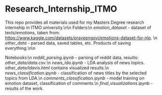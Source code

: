 # Research_Internship_ITMO
This repo provides all materials used for my Masters Degree research internship in ITMO university.\n\n
Folders:\n
*emotion_dataset* - dataset of texts/emotions, taken from: https://www.kaggle.com/datasets/praveengovi/emotions-dataset-for-nlp. \n
*other_data* - parsed data, saved tables, etc. Products of saving everything.\n\n

Notebooks:\n
*reddit_parsing.ipynb* - parsing of reddit data, results: *other_data/data.csv*.\n
*news_lda.ipynb* - LDA analysis of news topics. *other_data/ldavis.html* contains visualized results.\n
*news_classification.ipynb* - classification of news titles by the selected topics from LDA.\n
*comments_classification.ipynb* - model training on emotion dataset, classification of comments.\n
*final_visualizations.ipynb* - results of the work.
